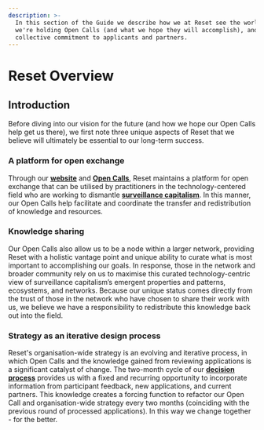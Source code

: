 ```yaml
---
description: >-
  In this section of the Guide we describe how we at Reset see the world, why
  we're holding Open Calls (and what we hope they will accomplish), and our
  collective commitment to applicants and partners.
---
```


# Reset Overview

## Introduction

Before diving into our vision for the future \(and how we hope our Open Calls help get us there\), we first note three unique aspects of Reset that we believe will ultimately be essential to our long-term success.

### A platform for open exchange

Through our [**website**](https://www.reset.tech/) and [**Open Calls**](https://www.reset.tech/open-calls/), Reset maintains a platform for open exchange that can be utilised by practitioners in the technology-centered field who are working to dismantle [**surveillance capitalism**](https://guide.reset.tech/introduction/how-we-see-the-world#our-visions-most-pressing-threat). In this manner, our Open Calls help facilitate and coordinate the transfer and redistribution of knowledge and resources.

### Knowledge sharing

Our Open Calls also allow us to be a node within a larger network, providing Reset with a holistic vantage point and unique ability to curate what is most important to accomplishing our goals. In response, those in the network and broader community rely on us to maximise this curated technology-centric view of surveillance capitalism’s emergent properties and patterns, ecosystems, and networks. Because our unique status comes directly from the trust of those in the network who have chosen to share their work with us, we believe we have a responsibility to redistribute this knowledge back out into the field.

### Strategy as an iterative design process

Reset's organisation-wide strategy is an evolving and iterative process, in which Open Calls and the knowledge gained from reviewing applications is a significant catalyst of change. The two-month cycle of our [**decision process**](../for-applicants/decision-process/#when-to-apply) provides us with a fixed and recurring opportunity to incorporate information from participant feedback, new applications, and current partners. This knowledge creates a forcing function to refactor our Open Call and organisation-wide strategy every two months \(coinciding with the previous round of processed applications\). In this way we change together - for the better.



